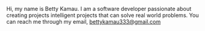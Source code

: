  Hi, my name is Betty Kamau. I am a software developer passionate about creating projects intelligent projects that can solve real world problems. You can reach me through my email, bettykamau333@gmail.com
